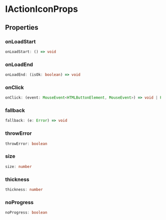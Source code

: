 # IActionIconProps

## Properties

### onLoadStart

```ts
onLoadStart: () => void
```

### onLoadEnd

```ts
onLoadEnd: (isOk: boolean) => void
```

### onClick

```ts
onClick: (event: MouseEvent<HTMLButtonElement, MouseEvent>) => void | Promise<void>
```

### fallback

```ts
fallback: (e: Error) => void
```

### throwError

```ts
throwError: boolean
```

### size

```ts
size: number
```

### thickness

```ts
thickness: number
```

### noProgress

```ts
noProgress: boolean
```
